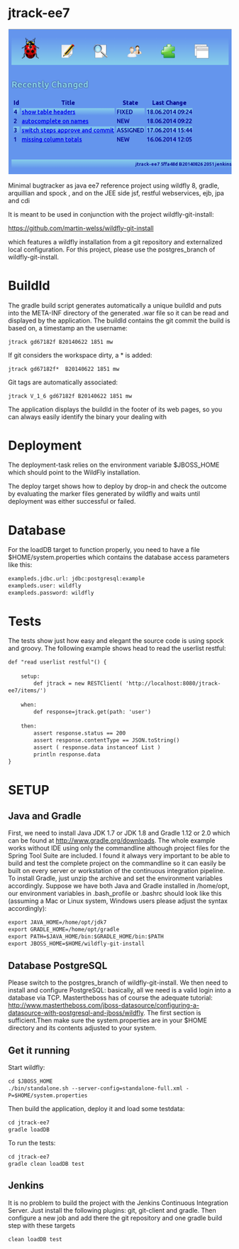 jtrack-ee7
==========

![](images/screenshot.png)

Minimal bugtracker as java ee7 reference project using wildfly 8, gradle, arquillian and spock , and on the JEE side jsf, restful webservices, ejb, jpa and cdi

It is meant to be used in conjunction with the project wildfly-git-install:

https://github.com/martin-welss/wildfly-git-install

which features a wildfly installation from a git repository and externalized local configuration.
For this project, please use the postgres_branch of wildfly-git-install.

BuildId
=======

The gradle build script generates automatically a unique buildId and puts into the META-INF directory of the generated .war file so it can be read and displayed by the application.
The buildId contains the git commit the build is based on, a timestamp an the username:

    jtrack gd67182f B20140622 1851 mw

If git considers the workspace dirty, a * is added:

    jtrack gd67182f*  B20140622 1851 mw

Git tags are automatically associated:

    jtrack V_1_6 gd67182f B20140622 1851 mw

The application displays the buildId in the footer of its web pages, so you can always easily identify the binary your dealing with

Deployment
==========

The deployment-task relies on the environment variable $JBOSS_HOME which should point to the WildFly installation.

The deploy target shows how to deploy by drop-in and check the outcome by evaluating the marker files generated by wildfly and waits until deployment was either successful or failed.

Database
========

For the loadDB target to function properly, you need to have a file $HOME/system.properties which contains the database access parameters like this:

    exampleds.jdbc.url: jdbc:postgresql:example
    exampleds.user: wildfly
    exampleds.password: wildfly

Tests
=====

The tests show just how easy and elegant the source code is using spock and groovy. The following example shows head to read the userlist restful:

    def "read userlist restful"() {
		
		setup:
			def jtrack = new RESTClient( 'http://localhost:8080/jtrack-ee7/items/')
		
		when:
			def response=jtrack.get(path: 'user')
		
		then:
			assert response.status == 200
			assert response.contentType == JSON.toString()
			assert ( response.data instanceof List )
			println response.data
    }


SETUP
=====

Java and Gradle
---------------

First, we need to install Java JDK 1.7 or JDK 1.8 and Gradle 1.12 or 2.0 which can be found at  http://www.gradle.org/downloads. The whole example works without IDE using only the commandline although project files for the Spring Tool Suite are included. I found it always very important to be able to build and test the complete project on the commandline so it can easily be built on every server or workstation of the continuous integration pipeline.  
To install Gradle, just unzip the archive and set the environment variables accordingly. Suppose we have both Java and Gradle installed in /home/opt, our environment variables in .bash_profile or .bashrc should look like this (assuming a Mac or Linux system, Windows users please adjust the syntax accordingly):

    export JAVA_HOME=/home/opt/jdk7
    export GRADLE_HOME=/home/opt/gradle
    export PATH=$JAVA_HOME/bin:$GRADLE_HOME/bin:$PATH
    export JBOSS_HOME=$HOME/wildfly-git-install
    

                                                                              
Database PostgreSQL
-------------------
Please switch to the postgres_branch of wildfly-git-install. We then need to install and configure PostgreSQL: basically, all we need is a valid login into a database via TCP.  Mastertheboss has  of course the adequate tutorial: http://www.mastertheboss.com/jboss-datasource/configuring-a-datasource-with-postgresql-and-jboss/wildfly. The first section is sufficient.Then make sure the system.properties are in your $HOME directory and its contents adjusted to your system.

Get it running
--------------

Start wildfly:

    cd $JBOSS_HOME
    ./bin/standalone.sh --server-config=standalone-full.xml -P=$HOME/system.properties

Then build the application, deploy it and load some testdata:

    cd jtrack-ee7
    gradle loadDB

To run the tests:

    cd jtrack-ee7
    gradle clean loadDB test

    
Jenkins
-------

It is no problem to build the project with the Jenkins Continuous Integration Server. Just install the following plugins: git, git-client and gradle. Then configure a new job and add there the git repository and one gradle build step with these targets 

    clean loadDB test

     

